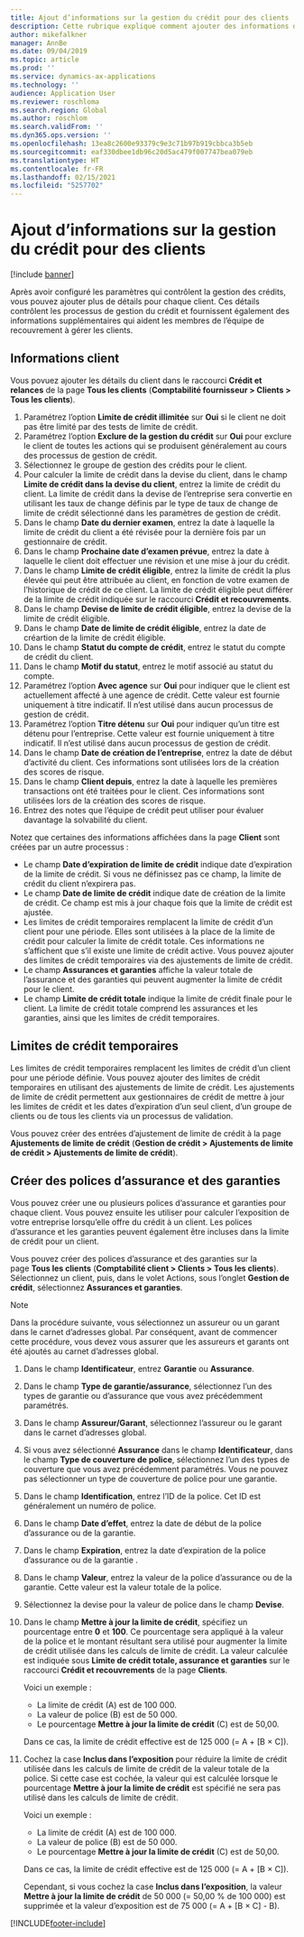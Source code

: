 ```yaml
---
title: Ajout d’informations sur la gestion du crédit pour des clients
description: Cette rubrique explique comment ajouter des informations de gestion de crédit pour un client.
author: mikefalkner
manager: AnnBe
ms.date: 09/04/2019
ms.topic: article
ms.prod: ''
ms.service: dynamics-ax-applications
ms.technology: ''
audience: Application User
ms.reviewer: roschloma
ms.search.region: Global
ms.author: roschlom
ms.search.validFrom: ''
ms.dyn365.ops.version: ''
ms.openlocfilehash: 13ea8c2600e93379c9e3c71b97b919cbbca3b5eb
ms.sourcegitcommit: eaf330dbee1db96c20d5ac479f007747bea079eb
ms.translationtype: HT
ms.contentlocale: fr-FR
ms.lasthandoff: 02/15/2021
ms.locfileid: "5257702"
---
```

# <a name="add-credit-management-information-for-customers"></a>Ajout d’informations sur la gestion du crédit pour des clients

[!include [banner](../includes/banner.md)]

Après avoir configuré les paramètres qui contrôlent la gestion des crédits, vous pouvez ajouter plus de détails pour chaque client. Ces détails contrôlent les processus de gestion du crédit et fournissent également des informations supplémentaires qui aident les membres de l’équipe de recouvrement à gérer les clients.

## <a name="customer-information"></a>Informations client

Vous povuez ajouter les détails du client dans le raccourci **Crédit et relances** de la page **Tous les clients** (**Comptabilité fournisseur \> Clients \> Tous les clients**).

1. Paramétrez l’option **Limite de crédit illimitée** sur **Oui** si le client ne doit pas être limité par des tests de limite de crédit.
2. Paramétrez l’option **Exclure de la gestion du crédit** sur **Oui** pour exclure le client de toutes les actions qui se produisent généralement au cours des processus de gestion de crédit.
3. Sélectionnez le groupe de gestion des crédits pour le client.
4. Pour calculer la limite de crédit dans la devise du client, dans le champ **Limite de crédit dans la devise du client**, entrez la limite de crédit du client. La limite de crédit dans la devise de l’entreprise sera convertie en utilisant les taux de change définis par le type de taux de change de limite de crédit sélectionné dans les paramètres de gestion de crédit.
5. Dans le champ **Date du dernier examen**, entrez la date à laquelle la limite de crédit du client a été révisée pour la dernière fois par un gestionnaire de crédit.
6. Dans le champ **Prochaine date d’examen prévue**, entrez la date à laquelle le client doit effectuer une révision et une mise à jour du crédit.
7. Dans le champ **Limite de crédit éligible**, entrez la limite de crédit la plus élevée qui peut être attribuée au client, en fonction de votre examen de l’historique de crédit de ce client. La limite de crédit éligible peut différer de la limite de crédit indiquée sur le raccourci **Crédit et recouvrements**.
8. Dans le champ **Devise de limite de crédit éligible**, entrez la devise de la limite de crédit éligible.
9. Dans le champ **Date de limite de crédit éligible**, entrez la date de créartion de la limite de crédit éligible.
10. Dans le champ **Statut du compte de crédit**, entrez le statut du compte de crédit du client.
11. Dans le champ **Motif du statut**, entrez le motif associé au statut du compte.
12. Paramétrez l’option **Avec agence** sur **Oui** pour indiquer que le client est actuellement affecté à une agence de crédit. Cette valeur est fournie uniquement à titre indicatif. Il n’est utilisé dans aucun processus de gestion de crédit.
13. Paramétrez l’option **Titre détenu** sur **Oui** pour indiquer qu’un titre est détenu pour l’entreprise. Cette valeur est fournie uniquement à titre indicatif. Il n’est utilisé dans aucun processus de gestion de crédit.
14. Dans le champ **Date de création de l’entreprise**, entrez la date de début d’activité du client. Ces informations sont utilisées lors de la création des scores de risque.
15. Dans le champ **Client depuis**, entrez la date à laquelle les premières transactions ont été traitées pour le client. Ces informations sont utilisées lors de la création des scores de risque.
16. Entrez des notes que l’équipe de crédit peut utiliser pour évaluer davantage la solvabilité du client.

Notez que certaines des informations affichées dans la page **Client** sont créées par un autre processus :

- Le champ **Date d’expiration de limite de crédit** indique date d’expiration de la limite de crédit. Si vous ne définissez pas ce champ, la limite de crédit du client n’expirera pas.
- Le champ **Date de limite de crédit** indique date de création de la limite de crédit. Ce champ est mis à jour chaque fois que la limite de crédit est ajustée.
- Les limites de crédit temporaires remplacent la limite de crédit d’un client pour une période. Elles sont utilisées à la place de la limite de crédit pour calculer la limite de crédit totale. Ces informations ne s’affichent que s’il existe une limite de crédit active. Vous pouvez ajouter des limites de crédit temporaires via des ajustements de limite de crédit.
- Le champ **Assurances et garanties** affiche la valeur totale de l’assurance et des garanties qui peuvent augmenter la limite de crédit pour le client.
- Le champ **Limite de crédit totale** indique la limite de crédit finale pour le client. La limite de crédit totale comprend les assurances et les garanties, ainsi que les limites de crédit temporaires.

## <a name="temporary-credit-limits"></a>Limites de crédit temporaires

Les limites de crédit temporaires remplacent les limites de crédit d’un client pour une période définie. Vous pouvez ajouter des limites de crédit temporaires en utilisant des ajustements de limite de crédit. Les ajustements de limite de crédit permettent aux gestionnaires de crédit de mettre à jour les limites de crédit et les dates d’expiration d’un seul client, d’un groupe de clients ou de tous les clients via un processus de validation.

Vous pouvez créer des entrées d’ajustement de limite de crédit à la page **Ajustements de limite de crédit** (**Gestion de crédit \> Ajustements de limite de crédit \> Ajustements de limite de crédit**).

## <a name="create-insurance-policies-and-guarantees"></a>Créer des polices d’assurance et des garanties

Vous pouvez créer une ou plusieurs polices d’assurance et garanties pour chaque client. Vous pouvez ensuite les utiliser pour calculer l’exposition de votre entreprise lorsqu’elle offre du crédit à un client. Les polices d’assurance et les garanties peuvent également être incluses dans la limite de crédit pour un client.

Vous pouvez créer des polices d’assurance et des garanties sur la page **Tous les clients** (**Comptabilité client \> Clients \> Tous les clients**). Sélectionnez un client, puis, dans le volet Actions, sous l’onglet **Gestion de crédit**, sélectionnez **Assurances et garanties**.

> [!NOTE]
> Dans la procédure suivante, vous sélectionnez un assureur ou un garant dans le carnet d’adresses global. Par conséquent, avant de commencer cette procédure, vous devez vous assurer que les assureurs et garants ont été ajoutés au carnet d’adresses global.

1. Dans le champ **Identificateur**, entrez **Garantie** ou **Assurance**.
2. Dans le champ **Type de garantie/assurance**, sélectionnez l’un des types de garantie ou d’assurance que vous avez précédemment paramétrés.
3. Dans le champ **Assureur/Garant**, sélectionnez l’assureur ou le garant dans le carnet d’adresses global. 
4. Si vous avez sélectionné **Assurance** dans le champ **Identificateur**, dans le champ **Type de couverture de police**, sélectionnez l’un des types de couverture que vous avez précédemment paramétrés. Vous ne pouvez pas sélectionner un type de couverture de police pour une garantie.
5. Dans le champ **Identification**, entrez l’ID de la police. Cet ID est généralement un numéro de police.
6. Dans le champ **Date d’effet**, entrez la date de début de la police d’assurance ou de la garantie.
7. Dans le champ **Expiration**, entrez la date d’expiration de la police d’assurance ou de la garantie .
8. Dans le champ **Valeur**, entrez la valeur de la police d’assurance ou de la garantie. Cette valeur est la valeur totale de la police.
9. Sélectionnez la devise pour la valeur de police dans le champ **Devise**. 
10. Dans le champ **Mettre à jour la limite de crédit**, spécifiez un pourcentage entre **0** et **100**. Ce pourcentage sera appliqué à la valeur de la police et le montant résultant sera utilisé pour augmenter la limite de crédit utilisée dans les calculs de limite de crédit. La valeur calculée est indiquée sous **Limite de crédit totale, assurance et garanties** sur le raccourci **Crédit et recouvrements** de la page **Clients**.

    Voici un exemple :

    - La limite de crédit (A) est de 100 000.
    - La valeur de police (B) est de 50 000.
    - Le pourcentage **Mettre à jour la limite de crédit** (C) est de 50,00.
    
    Dans ce cas, la limite de crédit effective est de 125 000 (= A + \[B × C\]).

11. Cochez la case **Inclus dans l’exposition** pour réduire la limite de crédit utilisée dans les calculs de limite de crédit de la valeur totale de la police. Si cette case est cochée, la valeur qui est calculée lorsque le pourcentage **Mettre à jour la limite de crédit** est spécifié ne sera pas utilisé dans les calculs de limite de crédit.

    Voici un exemple :

    - La limite de crédit (A) est de 100 000.
    - La valeur de police (B) est de 50 000.
    - Le pourcentage **Mettre à jour la limite de crédit** (C) est de 50,00.

    Dans ce cas, la limite de crédit effective est de 125 000 (= A + \[B × C\]).
    
    Cependant, si vous cochez la case **Inclus dans l’exposition**, la valeur **Mettre à jour la limite de crédit** de 50 000 (= 50,00 % de 100 000) est supprimée et la valeur d’exposition est de 75 000 (= A + \[B × C\] - B).


[!INCLUDE[footer-include](../../includes/footer-banner.md)]